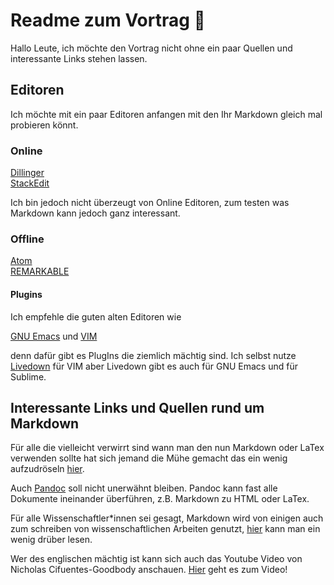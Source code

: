 # Readme zum Vortrag :rocket:

Hallo Leute, ich möchte den Vortrag nicht ohne ein paar Quellen und interessante Links stehen lassen.

## Editoren
Ich möchte mit ein paar Editoren anfangen mit den Ihr Markdown gleich mal probieren könnt.

### Online

[Dillinger](dillinger.io)  
[StackEdit](https://stackedit.io/app#)  


Ich bin jedoch nicht überzeugt von Online Editoren, zum testen was Markdown kann jedoch ganz interessant.

### Offline
 
[Atom](https://atom.io/)  
[REMARKABLE](https://remarkableapp.github.io/linux.html)  


#### Plugins

Ich empfehle die guten alten Editoren wie

[GNU Emacs](https://www.gnu.org/software/emacs/) und
[VIM](https://www.vim.org/)

denn dafür gibt es PlugIns die ziemlich mächtig sind. Ich selbst nutze [Livedown](https://github.com/shime/livedown) für VIM aber Livedown gibt es auch für GNU Emacs und für Sublime.


## Interessante Links und Quellen rund um Markdown

Für alle die vielleicht verwirrt sind wann man den nun Markdown oder LaTex verwenden sollte hat sich jemand die Mühe gemacht das ein wenig aufzudröseln [hier](https://www.schlosser.info/markdown-latex/).   

Auch [Pandoc](https://pandoc.org/installing.html) soll nicht unerwähnt bleiben. Pandoc kann fast alle Dokumente ineinander überführen, z.B. Markdown zu HTML oder LaTex.

Für alle Wissenschaftler\*innen sei gesagt, Markdown wird von einigen auch zum schreiben von wissenschaftlichen Arbeiten genutzt, [hier](https://vijual.de/2019/03/11/artikel-mit-markdown-und-pandoc-schreiben/) kann man ein wenig drüber lesen. 

Wer des englischen mächtig ist kann sich auch das Youtube Video von Nicholas Cifuentes-Goodbody anschauen. [Hier](https://www.youtube.com/watch?v=hpAJMSS8pvs) geht es zum Video! 



